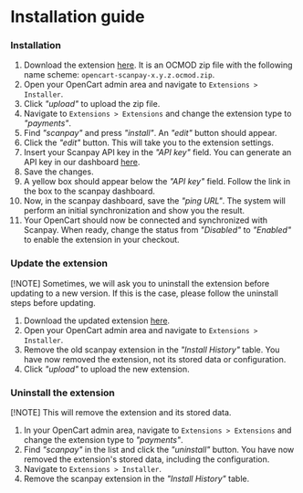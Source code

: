 # Installation guide

### Installation

1. Download the extension [here](../../../releases). It is an OCMOD zip file with the following name scheme: `opencart-scanpay-x.y.z.ocmod.zip`.
2. Open your OpenCart admin area and navigate to `Extensions > Installer`.
3. Click *"upload"* to upload the zip file.
4. Navigate to `Extensions > Extensions` and change the extension type to *"payments"*.
6. Find *"scanpay"* and press *"install"*. An *"edit"* button should appear.
7. Click the *"edit"* button. This will take you to the extension settings.
8. Insert your Scanpay API key in the *"API key"* field. You can generate an API key in our dashboard [here](https://dashboard.scanpay.dk/settings/api).
9. Save the changes.
10. A yellow box should appear below the *"API key"* field. Follow the link in the box to the scanpay dashboard.
11. Now, in the scanpay dashboard, save the *"ping URL"*. The system will perform an initial synchronization and show you the result.
12. Your OpenCart should now be connected and synchronized with Scanpay. When ready, change the status from *"Disabled"* to *"Enabled"* to enable the extension in your checkout.

### Update the extension

[!NOTE] Sometimes, we will ask you to uninstall the extension before updating to a new version. If this is the case, please follow the uninstall steps before updating.

1. Download the updated extension [here](../../../releases).
2. Open your OpenCart admin area and navigate to `Extensions > Installer`.
3. Remove the old scanpay extension in the *"Install History"* table. You have now removed the extension, not its stored data or configuration.
4. Click *"upload"* to upload the new extension.

### Uninstall the extension

[!NOTE] This will remove the extension and its stored data.

1. In your OpenCart admin area, navigate to `Extensions > Extensions` and change the extension type to *"payments"*.
2. Find *"scanpay"* in the list and click the *"uninstall"* button. You have now removed the extension's stored data, including the configuration.
3. Navigate to `Extensions > Installer`.
4. Remove the scanpay extension in the *"Install History"* table.

